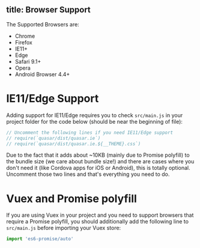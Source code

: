 title: Browser Support
---

The Supported Browsers are:

- Chrome
- Firefox
- IE11+
- Edge
- Safari 9.1+
- Opera
- Android Browser 4.4+

# IE11/Edge Support

Adding support for IE11/Edge requires you to check `src/main.js` in your project folder for the code below (should be near the beginning of file):
``` js
// Uncomment the following lines if you need IE11/Edge support
// require(`quasar/dist/quasar.ie`)
// require(`quasar/dist/quasar.ie.${__THEME}.css`)
```

Due to the fact that it adds about ~10KB (mainly due to Promise polyfill) to the bundle size (we care about bundle size!) and there are cases where you don't need it (like Cordova apps for iOS or Android), this is totally optional. Uncomment those two lines and that's everything you need to do.

# Vuex and Promise polyfill

If you are using Vuex in your project and you need to support browsers that require a Promise polyfill, you should additionally add the following line to `src/main.js` before importing your Vuex store:

``` js
import 'es6-promise/auto'
```
